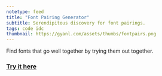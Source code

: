 ```yaml
---
notetype: feed
title: "Font Pairing Generator"
subtitle: Serendipitous discovery for font pairings.
tags: code idc
thumbnail: https://gyanl.com/assets/thumbs/fontpairs.png
---
```


Find fonts that go well together by trying them out together.

### [Try it here](https://fontfinder.tech/)
